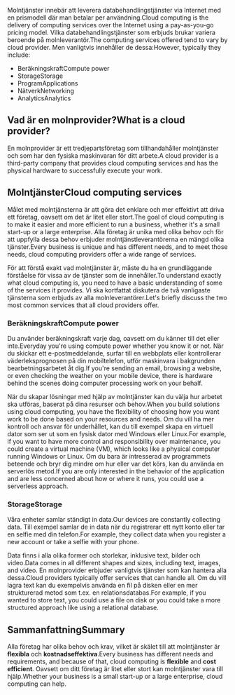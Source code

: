 <span data-ttu-id="6f340-101">Molntjänster innebär att leverera databehandlingstjänster via Internet med en prismodell där man betalar per användning.</span><span class="sxs-lookup"><span data-stu-id="6f340-101">Cloud computing is the delivery of computing services over the Internet using a pay-as-you-go pricing model.</span></span> <span data-ttu-id="6f340-102">Vilka databehandlingstjänster som erbjuds brukar variera beroende på molnleverantör.</span><span class="sxs-lookup"><span data-stu-id="6f340-102">The computing services offered tend to vary by cloud provider.</span></span> <span data-ttu-id="6f340-103">Men vanligtvis innehåller de dessa:</span><span class="sxs-lookup"><span data-stu-id="6f340-103">However, typically they include:</span></span>

- <span data-ttu-id="6f340-104">Beräkningskraft</span><span class="sxs-lookup"><span data-stu-id="6f340-104">Compute power</span></span>
- <span data-ttu-id="6f340-105">Storage</span><span class="sxs-lookup"><span data-stu-id="6f340-105">Storage</span></span>
- <span data-ttu-id="6f340-106">Program</span><span class="sxs-lookup"><span data-stu-id="6f340-106">Applications</span></span>
- <span data-ttu-id="6f340-107">Nätverk</span><span class="sxs-lookup"><span data-stu-id="6f340-107">Networking</span></span>
- <span data-ttu-id="6f340-108">Analytics</span><span class="sxs-lookup"><span data-stu-id="6f340-108">Analytics</span></span>

## <a name="what-is-a-cloud-provider"></a><span data-ttu-id="6f340-109">Vad är en molnprovider?</span><span class="sxs-lookup"><span data-stu-id="6f340-109">What is a cloud provider?</span></span>

<span data-ttu-id="6f340-110">En molnprovider är ett tredjepartsföretag som tillhandahåller molntjänster och som har den fysiska maskinvaran för ditt arbete.</span><span class="sxs-lookup"><span data-stu-id="6f340-110">A cloud provider is a third-party company that provides cloud computing services and has the physical hardware to successfully execute your work.</span></span>

## <a name="cloud-computing-services"></a><span data-ttu-id="6f340-111">Molntjänster</span><span class="sxs-lookup"><span data-stu-id="6f340-111">Cloud computing services</span></span>

<span data-ttu-id="6f340-112">Målet med molntjänsterna är att göra det enklare och mer effektivt att driva ett företag, oavsett om det är litet eller stort.</span><span class="sxs-lookup"><span data-stu-id="6f340-112">The goal of cloud computing is to make it easier and more efficient to run a business, whether it's a small start-up or a large enterprise.</span></span> <span data-ttu-id="6f340-113">Alla företag är unika med olika behov och för att uppfylla dessa behov erbjuder molntjänstleverantörerna en mängd olika tjänster.</span><span class="sxs-lookup"><span data-stu-id="6f340-113">Every business is unique and has different needs, and to meet those needs, cloud computing providers offer a wide range of services.</span></span>

<span data-ttu-id="6f340-114">För att förstå exakt vad molntjänster är, måste du ha en grundläggande förståelse för vissa av de tjänster som de innehåller.</span><span class="sxs-lookup"><span data-stu-id="6f340-114">To understand exactly what cloud computing is, you need to have a basic understanding of some of the services it provides.</span></span> <span data-ttu-id="6f340-115">Vi ska kortfattat diskutera de två vanligaste tjänsterna som erbjuds av alla molnleverantörer.</span><span class="sxs-lookup"><span data-stu-id="6f340-115">Let's briefly discuss the two most common services that all cloud providers offer.</span></span>

### <a name="compute-power"></a><span data-ttu-id="6f340-116">Beräkningskraft</span><span class="sxs-lookup"><span data-stu-id="6f340-116">Compute power</span></span>

<span data-ttu-id="6f340-117">Du använder beräkningskraft varje dag, oavsett om du känner till det eller inte.</span><span class="sxs-lookup"><span data-stu-id="6f340-117">Everyday you're using compute power whether you know it or not.</span></span> <span data-ttu-id="6f340-118">När du skickar ett e-postmeddelande, surfar till en webbplats eller kontrollerar väderleksprognosen på din mobiltelefon, utför maskinvara i bakgrunden bearbetningsarbetet åt dig.</span><span class="sxs-lookup"><span data-stu-id="6f340-118">If you're sending an email, browsing a website, or even checking the weather on your mobile device, there is hardware behind the scenes doing computer processing work on your behalf.</span></span> 

<span data-ttu-id="6f340-119">När du skapar lösningar med hjälp av molntjänster kan du välja hur arbetet ska utföras, baserat på dina resurser och behov.</span><span class="sxs-lookup"><span data-stu-id="6f340-119">When you build solutions using cloud computing, you have the flexibility of choosing how you want work to be done based on your resources and needs.</span></span> <span data-ttu-id="6f340-120">Om du vill ha mer kontroll och ansvar för underhållet, kan du till exempel skapa en virtuell dator som ser ut som en fysisk dator med Windows eller Linux.</span><span class="sxs-lookup"><span data-stu-id="6f340-120">For example, if you want to have more control and responsibility over  maintenance, you could create a virtual machine (VM), which looks like a physical computer running Windows or Linux.</span></span> <span data-ttu-id="6f340-121">Om du bara är intresserad av programmets beteende och bryr dig mindre om hur eller var det körs, kan du använda en serverlös metod.</span><span class="sxs-lookup"><span data-stu-id="6f340-121">If you are only interested in the behavior of the application and are less concerned about how or where it runs, you could use a serverless approach.</span></span>

### <a name="storage"></a><span data-ttu-id="6f340-122">Storage</span><span class="sxs-lookup"><span data-stu-id="6f340-122">Storage</span></span>

<span data-ttu-id="6f340-123">Våra enheter samlar ständigt in data.</span><span class="sxs-lookup"><span data-stu-id="6f340-123">Our devices are constantly collecting data.</span></span> <span data-ttu-id="6f340-124">Till exempel samlar de in data när du registrerar ett nytt konto eller tar en selfie med din telefon.</span><span class="sxs-lookup"><span data-stu-id="6f340-124">For example, they collect data when you register a new account or take a selfie with your phone.</span></span>

<span data-ttu-id="6f340-125">Data finns i alla olika former och storlekar, inklusive text, bilder och video.</span><span class="sxs-lookup"><span data-stu-id="6f340-125">Data comes in all different shapes and sizes, including text, images, and video.</span></span> <span data-ttu-id="6f340-126">En molnprovider erbjuder vanligtvis tjänster som kan hantera alla dessa.</span><span class="sxs-lookup"><span data-stu-id="6f340-126">Cloud providers typically offer services that can handle all.</span></span> <span data-ttu-id="6f340-127">Om du vill lagra text kan du exempelvis använda en fil på disken eller en mer strukturerad metod som t.ex. en relationsdatabas.</span><span class="sxs-lookup"><span data-stu-id="6f340-127">For example, if you wanted to store text, you could use a file on disk or you could take a more structured approach like using a relational database.</span></span>

## <a name="summary"></a><span data-ttu-id="6f340-128">Sammanfattning</span><span class="sxs-lookup"><span data-stu-id="6f340-128">Summary</span></span>

<span data-ttu-id="6f340-129">Alla företag har olika behov och krav, vilket är skälet till att molntjänster är **flexibla** och **kostnadseffektiva**.</span><span class="sxs-lookup"><span data-stu-id="6f340-129">Every business has different needs and requirements, and because of that, cloud computing is **flexible** and **cost efficient**.</span></span> <span data-ttu-id="6f340-130">Oavsett om ditt företag är litet eller stort kan molntjänster vara till hjälp.</span><span class="sxs-lookup"><span data-stu-id="6f340-130">Whether your business is a small start-up or a large enterprise, cloud computing can help.</span></span>


